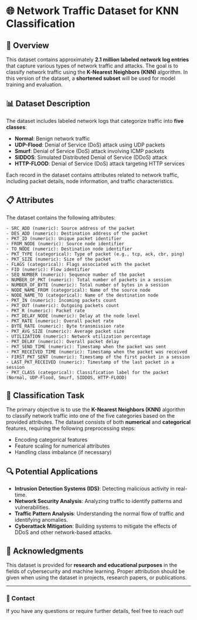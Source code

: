 # 🌐 Network Traffic Dataset for KNN Classification

## 📖 Overview
This dataset contains approximately **2.1 million labeled network log entries** that capture various types of network traffic and attacks. The goal is to classify network traffic using the **K-Nearest Neighbors (KNN)** algorithm. In this version of the dataset, a **shortened subset** will be used for model training and evaluation.

## 📊 Dataset Description
The dataset includes labeled network logs that categorize traffic into **five classes**:

- **Normal**: Benign network traffic
- **UDP-Flood**: Denial of Service (DoS) attack using UDP packets
- **Smurf**: Denial of Service (DoS) attack involving ICMP packets
- **SIDDOS**: Simulated Distributed Denial of Service (DDoS) attack
- **HTTP-FLOOD**: Denial of Service (DoS) attack targeting HTTP services

Each record in the dataset contains attributes related to network traffic, including packet details, node information, and traffic characteristics.

## 📋 Attributes
The dataset contains the following attributes:

```
- SRC_ADD (numeric): Source address of the packet
- DES_ADD (numeric): Destination address of the packet
- PKT_ID (numeric): Unique packet identifier
- FROM_NODE (numeric): Source node identifier
- TO_NODE (numeric): Destination node identifier
- PKT_TYPE (categorical): Type of packet (e.g., tcp, ack, cbr, ping)
- PKT_SIZE (numeric): Size of the packet
- FLAGS (categorical): Flags associated with the packet
- FID (numeric): Flow identifier
- SEQ_NUMBER (numeric): Sequence number of the packet
- NUMBER_OF_PKT (numeric): Total number of packets in a session
- NUMBER_OF_BYTE (numeric): Total number of bytes in a session
- NODE_NAME_FROM (categorical): Name of the source node
- NODE_NAME_TO (categorical): Name of the destination node
- PKT_IN (numeric): Incoming packets count
- PKT_OUT (numeric): Outgoing packets count
- PKT_R (numeric): Packet rate
- PKT_DELAY_NODE (numeric): Delay at the node level
- PKT_RATE (numeric): Overall packet rate
- BYTE_RATE (numeric): Byte transmission rate
- PKT_AVG_SIZE (numeric): Average packet size
- UTILIZATION (numeric): Network utilization percentage
- PKT_DELAY (numeric): Overall packet delay
- PKT_SEND_TIME (numeric): Timestamp when the packet was sent
- PKT_RECEIVED_TIME (numeric): Timestamp when the packet was received
- FIRST_PKT_SENT (numeric): Timestamp of the first packet in a session
- LAST_PKT_RECEIVED (numeric): Timestamp of the last packet in a session
- PKT_CLASS (categorical): Classification label for the packet (Normal, UDP-Flood, Smurf, SIDDOS, HTTP-FLOOD)
```


## 🧠 Classification Task
The primary objective is to use the **K-Nearest Neighbors (KNN)** algorithm to classify network traffic into one of the five categories based on the provided attributes. The dataset consists of both **numerical** and **categorical** features, requiring the following preprocessing steps:

- Encoding categorical features
- Feature scaling for numerical attributes
- Handling class imbalance (if necessary)

## 🔍 Potential Applications
- **Intrusion Detection Systems (IDS)**: Detecting malicious activity in real-time.
- **Network Security Analysis**: Analyzing traffic to identify patterns and vulnerabilities.
- **Traffic Pattern Analysis**: Understanding the normal flow of traffic and identifying anomalies.
- **Cyberattack Mitigation**: Building systems to mitigate the effects of DDoS and other network-based attacks.

## 🙏 Acknowledgments
This dataset is provided for **research and educational purposes** in the fields of cybersecurity and machine learning. Proper attribution should be given when using the dataset in projects, research papers, or publications.

---

### 📧 Contact
If you have any questions or require further details, feel free to reach out!
